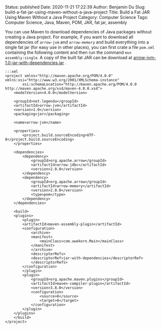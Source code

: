 Status: published
Date: 2020-11-21 17:22:39
Author: Benjamin Du
Slug: build-a-fat-jar-using-maven-without-a-java-project
Title: Build a Fat JAR Using Maven Without a Java Project
Category: Computer Science
Tags: Computer Science, Java, Maven, POM, JAR, fat jar, assembly


You can use Maven to download dependencies of Java packages without creating a Java project.
For example,
if you want to download all dependencies of `arrow-jvm` and `arrow-memory` 
and build everything into a single fat jar (for easy use in other places),
you can first crate a file `pom.xml` containing the following content
and then run the command `mvn assembly:single`.
A copy of the built fat JAR can be download at 
[arrow-jvm-1.0-jar-with-dependencies.jar](http://www.legendu.net/media/java/arrow-jvm-1.0-jar-with-dependencies.jar)
.

    :::xml
    <project xmlns="http://maven.apache.org/POM/4.0.0" xmlns:xsi="http://www.w3.org/2001/XMLSchema-instance"
            xsi:schemaLocation="http://maven.apache.org/POM/4.0.0 http://maven.apache.org/xsd/maven-4.0.0.xsd">
        <modelVersion>4.0.0</modelVersion>

        <groupId>net.legendu</groupId>
        <artifactId>arrow-jvm</artifactId>
        <version>1.0</version>
        <packaging>jar</packaging>

        <name>arrow-jvm</name>

        <properties>
            <project.build.sourceEncoding>UTF-8</project.build.sourceEncoding>
        </properties>

        <dependencies>
            <dependency>
                <groupId>org.apache.arrow</groupId>
                <artifactId>arrow-jdbc</artifactId>
                <version>2.0.0</version>
            </dependency>
            <dependency>
                <groupId>org.apache.arrow</groupId>
                <artifactId>arrow-memory</artifactId>
                <version>2.0.0</version>
                <type>pom</type>
            </dependency>
        </dependencies>
        
        <build>
        <plugins>
            <plugin>
            <artifactId>maven-assembly-plugin</artifactId>
            <configuration>
                <archive>
                <manifest>
                    <mainClass>com.uwekorn.Main</mainClass>
                </manifest>
                </archive>
                <descriptorRefs>
                <descriptorRef>jar-with-dependencies</descriptorRef>
                </descriptorRefs>
            </configuration>
            </plugin>
            <plugin>
                <groupId>org.apache.maven.plugins</groupId>
                <artifactId>maven-compiler-plugin</artifactId>
                <version>3.8.0</version>
                <configuration>
                    <source>8</source>
                    <target>8</target>
                </configuration>
            </plugin>
        </plugins>
        </build>
    </project>
